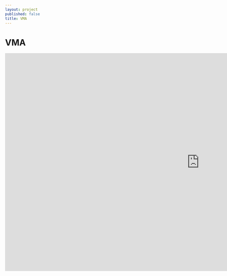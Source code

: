 ```yaml
---
layout: project
published: false
title: VMA
---
```


# VMA

<iframe width="1280" height="720" src="https://www.youtube.com/embed/khMPTCzOhWo" frameborder="0" allowfullscreen></iframe>
